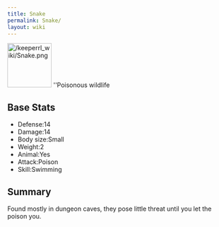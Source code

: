 ```yaml
---
title: Snake
permalink: Snake/
layout: wiki
---
```


<img src="/keeperrl_wiki/Snake.png" title="fig:/keeperrl_wiki/Snake.png" alt="/keeperrl_wiki/Snake.png" width="100" />
''Poisonous wildlife

Base Stats
----------

-   Defense:14
-   Damage:14
-   Body size:Small
-   Weight:2
-   Animal:Yes
-   Attack:Poison
-   Skill:Swimming

Summary
-------

Found mostly in dungeon caves, they pose little threat until you let the
poison you.
